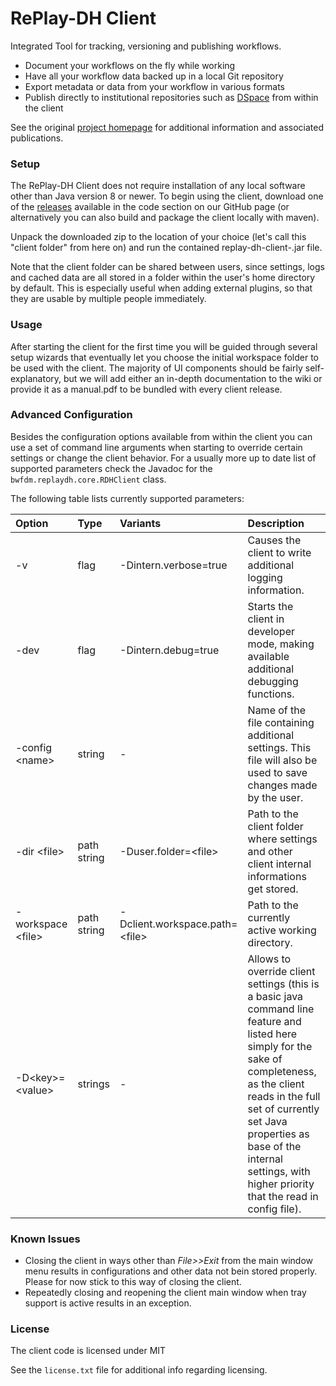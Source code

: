 # RePlay-DH Client

Integrated Tool for tracking, versioning and publishing workflows.

- Document your workflows on the fly while working
- Have all your workflow data backed up in a local Git repository
- Export metadata or data from your workflow in various formats
- Publish directly to institutional repositories such as [DSpace](https://www.duraspace.org/dspace/ "DSpace's Homepage") from within the client

See the original [project homepage](https://www.ub.uni-stuttgart.de/replay/) for additional information and associated publications.

### Setup

The RePlay-DH Client does not require installation of any local software other than Java version 8 or newer. To begin using the client, download one of the [releases](https://github.com/RePlay-DH/replay-dh-client/releases) available in the code section on our GitHub page (or alternatively you can also build and package the client locally with maven).

Unpack the downloaded zip to the location of your choice (let's call this "client folder" from here on) and run the contained replay-dh-client-<version>.jar file.

Note that the client folder can be shared between users, since settings, logs and cached data are all stored in a folder within the user's home directory by default. This is especially useful when adding external plugins, so that they are usable by multiple people immediately.

### Usage

After starting the client for the first time you will be guided through several setup wizards that eventually let you choose the initial workspace folder to be used with the client. The majority of UI components should be fairly self-explanatory, but we will add either an in-depth documentation to the wiki or provide it as a manual.pdf to be bundled with every client release.

### Advanced Configuration

Besides the configuration options available from within the client you can use a set of command line arguments when starting to override certain settings or change the client behavior. For a usually more up to date list of supported parameters check the Javadoc for the `bwfdm.replaydh.core.RDHClient` class.

The following table lists currently supported parameters:

|           Option            |    Type     |              Variants                | Description |
|:--------------------------- |:----------- |:------------------------------------ |:----------- |
| -v                          | flag        | -Dintern.verbose=true                | Causes the client to write additional logging information. |
| -dev                        | flag        | -Dintern.debug=true                  | Starts the client in developer mode, making available additional debugging functions. |
| -config &lt;name&gt;        | string      | - | Name of the file containing additional settings. This file will also be used to save changes made by the user. |
| -dir &lt;file&gt;           | path string | -Duser.folder=&lt;file&gt;           | Path to the client folder where settings and other client internal informations get stored. |
| -workspace &lt;file&gt;     | path string | -Dclient.workspace.path=&lt;file&gt; | Path to the currently active working directory. |
| -D&lt;key&gt;=&lt;value&gt; | strings     | -                                    | Allows to override client settings (this is a basic java command line feature and listed here simply for the sake of completeness, as the client reads in the full set of currently set Java properties as base of the internal settings, with higher priority that the read in config file). |

### Known Issues

- Closing the client in ways other than *File>>Exit* from the main window menu results in configurations and other data not bein stored properly. Please for now stick to this way of closing the client.
- Repeatedly closing and reopening the client main window when tray support is active results in an exception.

### License

The client code is licensed under MIT

See the `license.txt` file for additional info regarding licensing.
